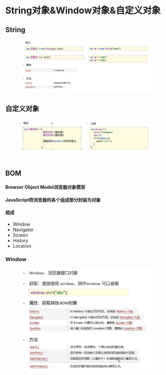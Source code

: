 # String对象\&Window对象&自定义对象

## String

<figure><img src="../.gitbook/assets/image (1) (2).png" alt=""><figcaption></figcaption></figure>

## 自定义对象

<figure><img src="../.gitbook/assets/image (4) (1).png" alt=""><figcaption></figcaption></figure>

## BOM

#### Browser Object Model浏览器对象模型

#### JavaScript将浏览器的各个组成部分封装为对象

#### 组成

* Window
* Navigator
* Screen
* History
* Location

### Window

<figure><img src="../.gitbook/assets/image (5) (1) (2).png" alt=""><figcaption></figcaption></figure>
